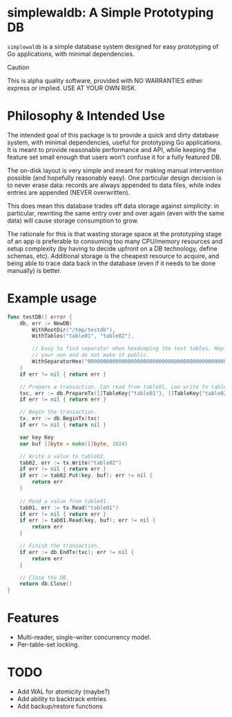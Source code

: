 # simplewaldb: A Simple Prototyping DB

`simplewaldb` is a simple database system designed for easy prototyping of Go
applications, with minimal dependencies.

> [!CAUTION]
> This is alpha quality software, provided with NO WARRANTIES either express or
> implied. USE AT YOUR OWN RISK.


# Philosophy & Intended Use

The intended goal of this package is to provide a quick and dirty database
system, with minimal dependencies, useful for prototyping Go applications. It is
meant to provide reasonable performance and API, while keeping the feature set
small enough that users won't confuse it for a fully featured DB.

The on-disk layout is very simple and meant for making manual intervention
possible (and hopefully reasonably easy). One particular design decision is to
never erase data: records are always appended to data files, while index entries
are appended (NEVER overwritten).

This does mean this database trades off data storage against simplicity: in
particular, rewriting the same entry over and over again (even with the same
data) will cause storage consumption to grow.

The rationale for this is that wasting storage space at the prototyping stage of
an app is preferable to consuming too many CPU/memory resources and setup
complexity (by having to decide upfront on a DB technology, define schemas,
etc). Additional storage is the cheapest resource to acquire, and being able to
trace data back in the database (even if it needs to be done manually) is
better.

# Example usage

```go
func testDB() error {
	db, err := NewDB(
		WithRootDir("/tmp/testdb"),
		WithTables("table01", "table02"),

		// Easy to find separator when hexdumping the test tables. Replace with
        // your own and do not make it public.
		WithSeparatorHex("00000000000000000000000000000000000000000000000000000000000000"),
	)
    if err != nil { return err }

    // Prepare a transaction. Can read from table01, can write to table02.
	txc, err := db.PrepareTx([]TableKey{"table01"}, []TableKey{"table02"})
	if err != nil { return err }

    // Begin the transaction.
	tx, err := db.BeginTx(txc)
	if err != nil { return nil }

    var key Key
    var buf []byte = make([]byte, 1024)

    // Write a value to table02.
	tab02, err := tx.Write("table02")
    if err != nil { return err }
    if err := tab02.Put(key, buf); err != nil {
	    return err 
    }
    
    // Read a value from table01.
	tab01, err := tx.Read("table01")
    if err != nil { return err }
    if err := tab01.Read(key, buf); err != nil {
	    return err 
    }

    // Finish the transaction.
    if err := db.EndTx(txc); err != nil {
        return err
    }

    // Close the DB.
    return db.Close()
}

```

# Features

- Multi-reader, single-writer concurrency model.
- Per-table-set locking.

# TODO

- Add WAL for atomicity (maybe?)
- Add ability to backtrack entries
- Add backup/restore functions

